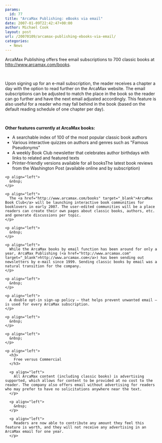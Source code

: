 ```yaml
---
params:
  id: 77
title: "ArcaMax Publishing: eBooks via email"
date: 2007-01-09T22:42:47+00:00
author: Michael Cook
layout: post
url: /20070109/arcamax-publishing-ebooks-via-email/
categories:
  - News
---
```

<p align="left">
  <p align="left">
    ArcaMax Publishing offers free email subscriptions to 700 classic books at <a href="http://www.arcamax.com/books" target="_blank">http://www.arcamax.com/books</a>.
  </p>

  <p align="left">
    &nbsp;
  </p>

  <p align="left">
    Upon signing up for an e-mail subscription, the reader receives a chapter a day with the option to read further on the ArcaMax website. The email subscriptions can be adjusted to match the place in the book so the reader can go further and have the next email adjusted accordingly. This feature is also useful for a reader who may fall behind in the book (based on the default reading schedule of one chapter per day).
  </p>

  <p align="left">
    &nbsp;
  </p>

  <p align="left">
    <strong>Other features currently at ArcaMax books:</strong>
  </p>

  <p align="left">
    <ul>
      <li>
        A searchable index of 100 of the most popular classic book authors
      </li>
      <li>
        Various interactive quizzes on authors and genres such as "Famous Pseudonyms"
      </li>
      <li>
        A weekly Book Club newsletter that celebrates author birthdays with links to related and featured texts
      </li>
      <li>
        Printer-friendly versions available for all booksThe latest book reviews from the Washington Post (available online and by subscription)
      </li>
    </ul>

    <p align="left">
      &nbsp;
    </p>

    <p align="left">
      The <a href="http://www.arcamax.com/books" target="_blank">ArcaMax Book Club</a> will be launching interactive book communities for booklovers in early 2007. The user-edited communities will be a place readers can create their own pages about classic books, authors, etc. and generate discussions per topic.
    </p>

    <p align="left">
      &nbsp;
    </p>

    <p align="left">
      While the ArcaMax books by email function has been around for only a year, ArcaMax Publishing (<a href="http://www.arcamax.com" target="_blank">http://www.arcamax.com</a>) has been sending out newsletters by e-mail since 1999. Sending classic books by email was a natural transition for the company.
    </p>

    <p align="left">
      &nbsp;
    </p>

    <p align="left">
      A double opt-in sign-up policy — that helps prevent unwanted email — is used for every ArcaMax subscription.
    </p>

    <p align="left">
      &nbsp;
    </p>

    <p align="left">
      &nbsp;
    </p>

    <p align="left">
      <h3>
        Free versus Commercial
      </h3>

      <p align="left">
        All ArcaMax content (including classic books) is advertising supported, which allows for content to be provided at no cost to the reader. The company also offers email without advertising for readers who may prefer to have no solicitations anywhere near the text.
      </p>

      <p align="left">
        &nbsp;
      </p>

      <p align="left">
        Readers are now able to contribute any amount they feel this feature is worth, and they will not receive any advertising in an ArcaMax email for one year.
      </p>
